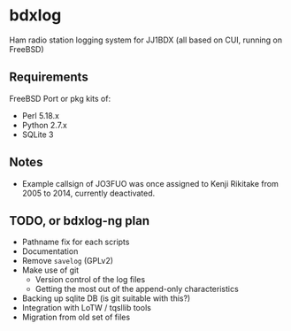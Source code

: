 # bdxlog

Ham radio station logging system for JJ1BDX (all based on CUI, running on FreeBSD)

## Requirements

FreeBSD Port or pkg kits of:

* Perl 5.18.x
* Python 2.7.x
* SQLite 3

## Notes

* Example callsign of JO3FUO was once assigned to Kenji Rikitake from 2005 to 2014, currently deactivated.

## TODO, or bdxlog-ng plan

* Pathname fix for each scripts
* Documentation
* Remove `savelog` (GPLv2)
* Make use of git
   * Version control of the log files
   * Getting the most out of the append-only characteristics
* Backing up sqlite DB (is git suitable with this?)
* Integration with LoTW / tqsllib tools
* Migration from old set of files
